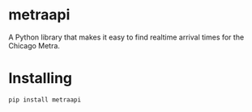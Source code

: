 metraapi
========

A Python library that makes it easy to find realtime arrival times for the Chicago Metra.

Installing
==========

    pip install metraapi
